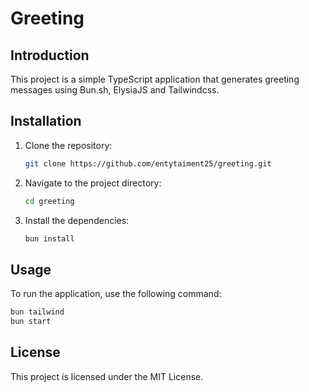 # Greeting

## Introduction

This project is a simple TypeScript application that generates greeting messages using Bun.sh, ElysiaJS and Tailwindcss.

## Installation

1. Clone the repository:
   ```sh
   git clone https://github.com/entytaiment25/greeting.git
   ```
2. Navigate to the project directory:
   ```sh
   cd greeting
   ```
3. Install the dependencies:
   ```sh
   bun install
   ```

## Usage

To run the application, use the following command:

```sh
bun tailwind
bun start
```

## License

This project is licensed under the MIT License.
